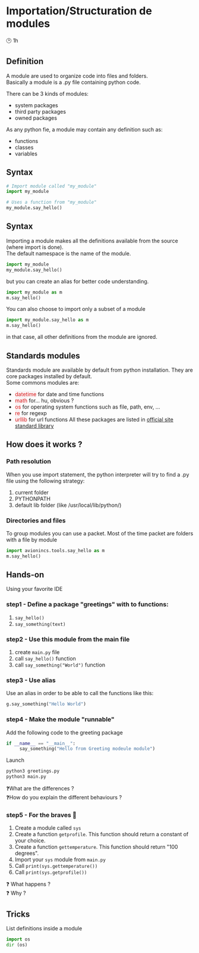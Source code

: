 # Importation/Structuration de modules
🕑 1h

## Definition
A module are used to organize code into files and folders.<br>
Basically a module is a .py file containing python code.

There can be 3 kinds of modules:
 - system packages
 - third party packages
 - owned packages

As any python fie, a module may contain any definition such as:
 - functions
 - classes
 - variables

## Syntax
```python
# Import module called "my_module"
import my_module 

# Uses a function from "my_module"
my_module.say_hello()
```

## Syntax 
Importing a module makes all the definitions available from the source (where import is done).<br>
The default namespace is the name of the module.

```python
import my_module 
my_module.say_hello()
```

but you can create an alias for better code understanding.
```python
import my_module as m
m.say_hello()
```

You can also choose to import only a subset of a module
```python
import my_module.say_hello as m
m.say_hello()
```
in that case, all other definitions from the module are ignored.

## Standards modules
Standards module are available by default from python installation. They are core packages installed by default.<br>
Some commons modules are:
 - <span style="color: #dc1a1a;background-color: #f9f2f4;">datetime</span> for date and time functions
 - <span style="color: #dc1a1a;background-color: #f9f2f4;">math</span> for... hu, obvious ?
 - <span style="color: #dc1a1a;background-color: #f9f2f4;">os</span> for operating system functions such as file, path, env, ...
 - <span style="color: #dc1a1a;background-color: #f9f2f4;">re</span> for regexp
 - <span style="color: #dc1a1a;background-color: #f9f2f4;">urllib</span> for url functions
All these packages are listed in [official site standard library](https://docs.python.org/3/library/index.html)

## How does it works ?
### Path resolution
When you use import statement, the python interpreter will try to find a .py file using the following strategy:
 1. current folder
 2. PYTHONPATH
 3. default lib folder (like /usr/local/lib/python/)

### Directories and files
To group modules you can use a packet.
Most of the time packet are folders with a file by module
```python
import avionincs.tools.say_hello as m
m.say_hello()
```

## Hands-on
Using your favorite IDE
### step1 - Define a package "greetings" with to functions:
 1. ```say_hello()```
 2. ```say_something(text)```

### step2 - Use this module from the main file
 1. create ```main.py``` file
 2. call ```say_hello()``` function
 3. call ```say_something("World")``` function

### step3 - Use alias
Use an alias in order to be able to call the functions like this:
```python
g.say_something("Hello World")
```

### step4 - Make the module "runnable"
Add the following code to the greeting package
```python
if __name__ == "__main__":
     say_something("Hello from Greeting modeule module")
```

Launch
```python
python3 greetings.py
python3 main.py
```

❓What are the differences ? <br>
❓How do you explain the different behaviours ? 

### step5 - For the braves 💪
1. Create a module called ```sys```
2. Create a function ```getprofile```. This function should return a constant of your choice.
3. Create a function ```gettemperature```. This function should return "100 degrees".
4. Import your ```sys``` module from ```main.py```
5. Call ```print(sys.gettemperature())```
6. Call ```print(sys.getprofile())```

❓ What happens ? <br>
❓ Why ? 


## Tricks
List definitions inside a module 

```python
import os
dir (os)
```


